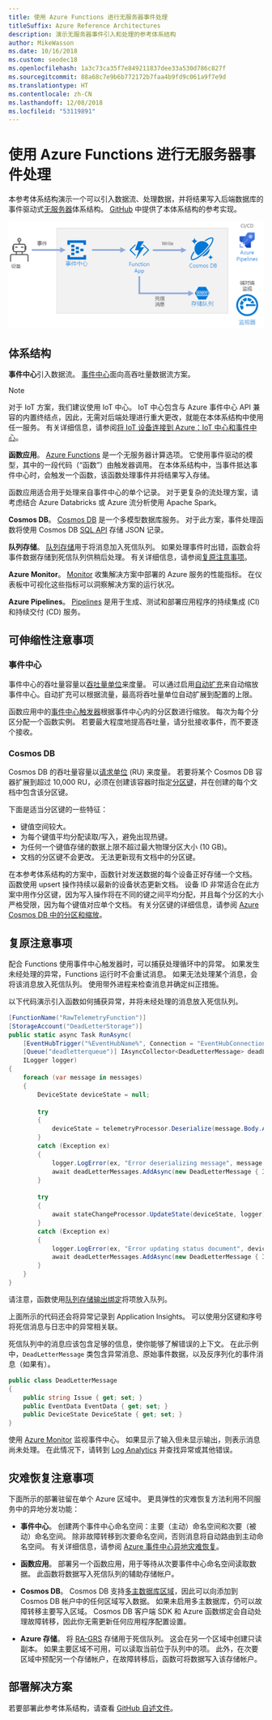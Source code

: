 ```yaml
---
title: 使用 Azure Functions 进行无服务器事件处理
titleSuffix: Azure Reference Architectures
description: 演示无服务器事件引入和处理的参考体系结构
author: MikeWasson
ms.date: 10/16/2018
ms.custom: seodec18
ms.openlocfilehash: 1a3c73ca35f7e849211837dee33a530d786c827f
ms.sourcegitcommit: 88a68c7e9b6b772172b7faa4b9fd9c061a9f7e9d
ms.translationtype: HT
ms.contentlocale: zh-CN
ms.lasthandoff: 12/08/2018
ms.locfileid: "53119891"
---
```

# <a name="serverless-event-processing-using-azure-functions"></a>使用 Azure Functions 进行无服务器事件处理

本参考体系结构演示一个可以引入数据流、处理数据，并将结果写入后端数据库的事件驱动式[无服务器](https://azure.microsoft.com/solutions/serverless/)体系结构。 [GitHub][github] 中提供了本体系结构的参考实现。

![使用 Azure Functions 进行的无服务器事件处理的参考体系结构](./_images/serverless-event-processing.png)

## <a name="architecture"></a>体系结构

**事件中心**引入数据流。 [事件中心][eh]面向高吞吐量数据流方案。

> [!NOTE]
> 对于 IoT 方案，我们建议使用 IoT 中心。 IoT 中心包含与 Azure 事件中心 API 兼容的内置终结点，因此，无需对后端处理进行重大更改，就能在本体系结构中使用任一服务。 有关详细信息，请参阅[将 IoT 设备连接到 Azure：IoT 中心和事件中心][iot]。

**函数应用**。 [Azure Functions][functions] 是一个无服务器计算选项。 它使用事件驱动的模型，其中的一段代码（“函数”）由触发器调用。 在本体系结构中，当事件抵达事件中心时，会触发一个函数，该函数处理事件并将结果写入存储。

函数应用适合用于处理来自事件中心的单个记录。 对于更复杂的流处理方案，请考虑结合 Azure Databricks 或 Azure 流分析使用 Apache Spark。

**Cosmos DB**。 [Cosmos DB][cosmosdb] 是一个多模型数据库服务。 对于此方案，事件处理函数将使用 Cosmos DB [SQL API][cosmosdb-sql] 存储 JSON 记录。

**队列存储**。 [队列存储][queue]用于将消息加入死信队列。 如果处理事件时出错，函数会将事件数据存储到死信队列供稍后处理。 有关详细信息，请参阅[复原注意事项](#resiliency-considerations)。

**Azure Monitor**。 [Monitor][monitor] 收集解决方案中部署的 Azure 服务的性能指标。 在仪表板中可视化这些指标可以洞察解决方案的运行状况。

**Azure Pipelines**。 [Pipelines][pipelines] 是用于生成、测试和部署应用程序的持续集成 (CI) 和持续交付 (CD) 服务。

## <a name="scalability-considerations"></a>可伸缩性注意事项

### <a name="event-hubs"></a>事件中心

事件中心的吞吐量容量以[吞吐量单位][eh-throughput]来度量。 可以通过启用[自动扩充][eh-autoscale]来自动缩放事件中心。自动扩充可以根据流量，最高将吞吐量单位自动扩展到配置的上限。

函数应用中的[事件中心触发器][eh-trigger]根据事件中心内的分区数进行缩放。 每次为每个分区分配一个函数实例。 若要最大程度地提高吞吐量，请分批接收事件，而不要逐个接收。

### <a name="cosmos-db"></a>Cosmos DB

Cosmos DB 的吞吐量容量以[请求单位][ru] (RU) 来度量。 若要将某个 Cosmos DB 容器扩展到超过 10,000 RU，必须在创建该容器时指定[分区键][partition-key]，并在创建的每个文档中包含该分区键。

下面是适当分区键的一些特征：

- 键值空间较大。
- 为每个键值平均分配读取/写入，避免出现热键。
- 为任何一个键值存储的数据上限不超过最大物理分区大小 (10 GB)。
- 文档的分区键不会更改。 无法更新现有文档中的分区键。

在本参考体系结构的方案中，函数针对发送数据的每个设备正好存储一个文档。 函数使用 upsert 操作持续以最新的设备状态更新文档。 设备 ID 非常适合在此方案中用作分区键，因为写入操作将在不同的键之间平均分配，并且每个分区的大小严格受限，因为每个键值对应单个文档。 有关分区键的详细信息，请参阅 [Azure Cosmos DB 中的分区和缩放][cosmosdb-scale]。

## <a name="resiliency-considerations"></a>复原注意事项

配合 Functions 使用事件中心触发器时，可以捕获处理循环中的异常。 如果发生未经处理的异常，Functions 运行时不会重试消息。 如果无法处理某个消息，会将该消息放入死信队列。 使用带外进程来检查消息并确定纠正措施。

以下代码演示引入函数如何捕获异常，并将未经处理的消息放入死信队列。

```csharp
[FunctionName("RawTelemetryFunction")]
[StorageAccount("DeadLetterStorage")]
public static async Task RunAsync(
    [EventHubTrigger("%EventHubName%", Connection = "EventHubConnection", ConsumerGroup ="%EventHubConsumerGroup%")]EventData[] messages,
    [Queue("deadletterqueue")] IAsyncCollector<DeadLetterMessage> deadLetterMessages,
    ILogger logger)
{
    foreach (var message in messages)
    {
        DeviceState deviceState = null;

        try
        {
            deviceState = telemetryProcessor.Deserialize(message.Body.Array, logger);
        }
        catch (Exception ex)
        {
            logger.LogError(ex, "Error deserializing message", message.SystemProperties.PartitionKey, message.SystemProperties.SequenceNumber);
            await deadLetterMessages.AddAsync(new DeadLetterMessage { Issue = ex.Message, EventData = message });
        }

        try
        {
            await stateChangeProcessor.UpdateState(deviceState, logger);
        }
        catch (Exception ex)
        {
            logger.LogError(ex, "Error updating status document", deviceState);
            await deadLetterMessages.AddAsync(new DeadLetterMessage { Issue = ex.Message, EventData = message, DeviceState = deviceState });
        }
    }
}
```

请注意，函数使用[队列存储输出绑定][queue-binding]将项放入队列。

上面所示的代码还会将异常记录到 Application Insights。 可以使用分区键和序号将死信消息与日志中的异常相关联。

死信队列中的消息应该包含足够的信息，使你能够了解错误的上下文。 在此示例中，`DeadLetterMessage` 类包含异常消息、原始事件数据，以及反序列化的事件消息（如果有）。

```csharp
public class DeadLetterMessage
{
    public string Issue { get; set; }
    public EventData EventData { get; set; }
    public DeviceState DeviceState { get; set; }
}
```

使用 [Azure Monitor][monitor] 监视事件中心。 如果显示了输入但未显示输出，则表示消息尚未处理。 在此情况下，请转到 [Log Analytics][log-analytics] 并查找异常或其他错误。

## <a name="disaster-recovery-considerations"></a>灾难恢复注意事项

下面所示的部署驻留在单个 Azure 区域中。 更具弹性的灾难恢复方法利用不同服务中的异地分发功能：

- **事件中心**。 创建两个事件中心命名空间：主要（主动）命名空间和次要（被动）命名空间。 除非故障转移到次要命名空间，否则消息将自动路由到主动命名空间。 有关详细信息，请参阅 [Azure 事件中心异地灾难恢复][eh-dr]。

- **函数应用**。 部署另一个函数应用，用于等待从次要事件中心命名空间读取数据。 此函数将数据写入死信队列的辅助存储帐户。

- **Cosmos DB**。 Cosmos DB 支持[多主数据库区域][cosmosdb-geo]，因此可以向添加到 Cosmos DB 帐户中的任何区域写入数据。 如果未启用多主数据库，仍可以故障转移主要写入区域。 Cosmos DB 客户端 SDK 和 Azure 函数绑定会自动处理故障转移，因此你无需更新任何应用程序配置设置。

- **Azure 存储**。 将 [RA-GRS][ra-grs] 存储用于死信队列。 这会在另一个区域中创建只读副本。 如果主要区域不可用，可以读取当前位于队列中的项。 此外，在次要区域中预配另一个存储帐户，在故障转移后，函数可将数据写入该存储帐户。

## <a name="deploy-the-solution"></a>部署解决方案

若要部署此参考体系结构，请查看 [GitHub 自述文件][readme]。

<!-- links -->

[cosmosdb]: /azure/cosmos-db/introduction
[cosmosdb-geo]: /azure/cosmos-db/distribute-data-globally
[cosmosdb-scale]: /azure/cosmos-db/partition-data
[cosmosdb-sql]: /azure/cosmos-db/sql-api-introduction
[eh]: /azure/event-hubs/
[eh-autoscale]: /azure/event-hubs/event-hubs-auto-inflate
[eh-dr]: /azure/event-hubs/event-hubs-geo-dr
[eh-throughput]: /azure/event-hubs/event-hubs-features#throughput-units
[eh-trigger]: /azure/azure-functions/functions-bindings-event-hubs
[functions]: /azure/azure-functions/functions-overview
[iot]: /azure/iot-hub/iot-hub-compare-event-hubs
[log-analytics]: /azure/log-analytics/log-analytics-queries
[monitor]: /azure/azure-monitor/overview
[partition-key]: /azure/cosmos-db/partition-data
[pipelines]: /azure/devops/pipelines/index
[queue]: /azure/storage/queues/storage-queues-introduction
[queue-binding]: /azure/azure-functions/functions-bindings-storage-queue#output
[ra-grs]: /azure/storage/common/storage-redundancy-grs
[ru]: /azure/cosmos-db/request-units

[github]: https://github.com/mspnp/serverless-reference-implementation
[readme]: https://github.com/mspnp/serverless-reference-implementation/blob/master/README.md
